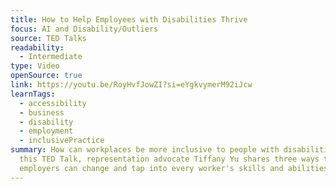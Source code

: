 ```yaml
---
title: How to Help Employees with Disabilities Thrive
focus: AI and Disability/Outliers
source: TED Talks
readability:
  - Intermediate
type: Video
openSource: true
link: https://youtu.be/RoyHvfJowZI?si=eYgkvymerM92iJcw
learnTags:
  - accessibility
  - business
  - disability
  - employment
  - inclusivePractice
summary: How can workplaces be more inclusive to people with disabilities? In
  this TED Talk, representation advocate Tiffany Yu shares three ways that
  employers can change and tap into every worker's skills and abilities.
---
```

